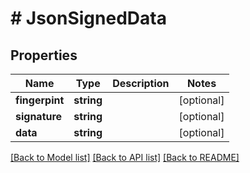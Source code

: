 # # JsonSignedData

## Properties

Name | Type | Description | Notes
------------ | ------------- | ------------- | -------------
**fingerpint** | **string** |  | [optional] 
**signature** | **string** |  | [optional] 
**data** | **string** |  | [optional] 

[[Back to Model list]](../../README.md#documentation-for-models) [[Back to API list]](../../README.md#documentation-for-api-endpoints) [[Back to README]](../../README.md)


